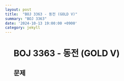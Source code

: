 ```yaml
---
layout: post
title:  "BOJ 3363 - 동전 (GOLD V)"
summary: "BOJ 3363"
date: '2024-10-13 19:00:00 +0900'
category: jekyll
---
```


<div style = "margin: 2em;">
<h1>BOJ 3363 - 동전 (GOLD V)</h1>
<h2>문제</h2>
</div>

